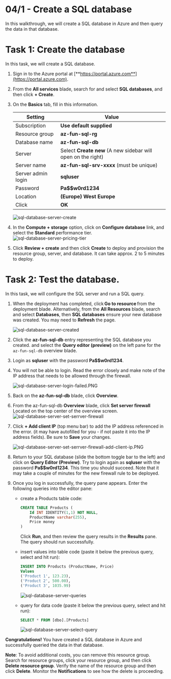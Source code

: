 # 04/1 - Create a SQL database

In this walkthrough, we will create a SQL database in Azure and then query the data in that database.

# Task 1: Create the database

In this task, we will create a SQL database. 

1. Sign in to the Azure portal at [**https://portal.azure.com**](https://portal.azure.com).

2. From the **All services** blade, search for and select **SQL databases**, and then click **+ Create**. 

3. On the **Basics** tab, fill in this information.  

    | Setting            | Value                                                        |
    | ------------------ | ------------------------------------------------------------ |
    | Subscription       | **Use default supplied**                                     |
    | Resource group     | **az-fun-sql-rg**                                            |
    | Database name      | **az-fun-sql-db**                                            |
    | Server             | Select **Create new** (A new sidebar will open on the right) |
    | Server name        | **az-fun-sql-srv-xxxx** (must be unique)                     |
    | Server admin login | **sqluser**                                                  |
    | Password           | **Pa$$w0rd1234**                                             |
    | Location           | **(Europe) West Europe**                                     |
    | Click              | **OK**                                                       |

   ![sql-database-server-create](/assets/sql-database-server-create.PNG)

4. In the **Compute + storage** option, click on **Configure database** link, and select the **Standard** performance tier.
    ![sql-database-server-pricing-tier](/assets/sql-database-server-pricing-tier.PNG)

5. Click **Review + create** and then click **Create** to deploy and provision the resource group, server, and database. It can take approx. 2 to 5 minutes to deploy.


# Task 2: Test the database.

In this task, we will configure the SQL server and run a SQL query. 

1. When the deployment has completed, click **Go to resource** from the deployment blade. Alternatively, from the **All Resources** blade, search and select **Databases**, then **SQL databases** ensure your new database was created. You may need to **Refresh** the page.

    ![sql-database-server-created](/assets/sql-database-server-created.PNG)

2. Click the **az-fun-sql-db** entry representing the SQL database you created. and select the **Query editor (preview)** on the left pane for the `az-fun-sql-db` overview blade.

3. Login as **sqluser** with the password **Pa$$w0rd1234**.

4. You will not be able to login. Read the error closely and make note of the IP address that needs to be allowed through the firewall. 

    ![sql-database-server-login-failed.PNG](/assets/sql-database-server-login-failed.PNG)

5. Back on the **az-fun-sql-db** blade, click **Overview**. 

6. From the az-fun-sql-db **Overview** blade, click **Set server firewall** Located on the top center of the overview screen.
    ![sql-database-server-set-serrver-firewall](/assets/sql-database-server-set-serrver-firewall.PNG)

7. Click **+ Add client IP** (top menu bar) to add the IP address referenced in the error. (it may have autofilled for you - if not paste it into the IP address fields). Be sure to **Save** your changes. 

    ![sql-database-server-set-serrver-firewall-add-client-ip.PNG](/assets/sql-database-server-set-serrver-firewall-add-client-ip.PNG)

8. Return to your SQL database (slide the bottom toggle bar to the left) and click on **Query Editor (Preview)**. Try to login again as **sqluser** with the password **Pa$$w0rd1234**. This time you should succeed. Note that it may take a couple of minutes for the new firewall rule to be deployed. 

9.  Once you log in successfully, the query pane appears. Enter the following queries into the editor pane: 
    - create a Products table code:
        ```SQL
        CREATE TABLE Products (
            Id INT IDENTITY(1,1) NOT NULL,
            ProductName varchar(255),
            Price money
        )
        ```
      Click **Run**, and then review the query results in the **Results** pane. The query should run successfully.

    - insert values into table code (paste it below the previous query, select and hit run):
        ```SQL
        INSERT INTO Products (ProductName, Price)
	    Values
	    ('Product 1', 123.23), 
	    ('Product 2', 500.00), 
	    ('Product 3', 1035.99)

        ```
        ![sql-database-server-queries](/assets/sql-database-server-queries.PNG)
    - query for data code (paste it below the previous query, select and hit run):
        ```SQL
        SELECT * FROM [dbo].[Products]
        ```
        ![sql-database-server-select-query](/assets/sql-database-server-select-query.PNG)

   
**Congratulations!** You have created a SQL database in Azure and successfully queried the data in that database.

**Note**: To avoid additional costs, you can remove this resource group. Search for resource groups, click your resource group, and then click **Delete resource group**. Verify the name of the resource group and then click **Delete**. Monitor the **Notifications** to see how the delete is proceeding.